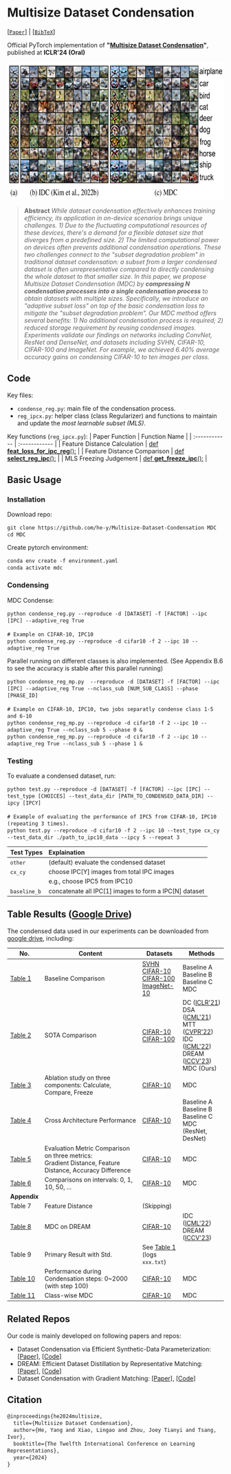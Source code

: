 # Multisize Dataset Condensation
[[`Paper`](https://arxiv.org/abs/2403.06075)] | [[`BibTeX`](#citation)]

Official PyTorch implementation of **"[Multisize Dataset Condensation](https://arxiv.org/abs/2403.06075)"**, published at **ICLR'24 (Oral)**

<img src="images/teaser.png" alt="Alt text" style="width: 640px; height: 320px; margin-right: 10px;">


> **Abstract** *While dataset condensation effectively enhances training efficiency, its application in on-device scenarios brings unique challenges. 1) Due to the fluctuating computational resources of these devices, there's a demand for a flexible dataset size that diverges from a predefined size. 2) The limited computational power on devices often prevents additional condensation operations. These two challenges connect to the "subset degradation problem" in traditional dataset condensation: a subset from a larger condensed dataset is often unrepresentative compared to directly condensing the whole dataset to that smaller size. In this paper, we propose Multisize Dataset Condensation (MDC) by **compressing N condensation processes into a single condensation process** to obtain datasets with multiple sizes. Specifically, we introduce an "adaptive subset loss" on top of the basic condensation loss to mitigate the "subset degradation problem". Our MDC method offers several benefits: 1) No additional condensation process is required; 2) reduced storage requirement by reusing condensed images. Experiments validate our findings on networks including ConvNet, ResNet and DenseNet, and datasets including SVHN,  CIFAR-10, CIFAR-100 and ImageNet. For example, we achieved 6.40% average accuracy gains on condensing CIFAR-10 to ten images per class.*

## Code
Key files:
- `condense_reg.py`: main file of the condensation process.
- `reg_ipcx.py`: helper class (class Regularizer) and functions to maintain and update the *most learnable subset (MLS)*.

Key functions (`reg_ipcx.py`):
| Paper Function | Function Name |
| :------------  | :------------ |
| Feature Distance Calculation | [def **feat_loss_for_ipc_reg**():](reg_ipcx.py#L37) |
| Feature Distance Comparison | [def **select_reg_ipc**():](reg_ipcx.py#L113) |
| MLS Freezing Judgement |  [def **get_freeze_ipc**():](reg_ipcx.py#L220) |

## Basic Usage

### Installation

Download repo:
```
git clone https://github.com/he-y/Multisize-Dataset-Condensation MDC
cd MDC
```

Create pytorch environment:
```
conda env create -f environment.yaml
conda activate mdc
```

### Condensing

MDC Condense:
```
python condense_reg.py --reproduce -d [DATASET] -f [FACTOR] --ipc [IPC] --adaptive_reg True

# Example on CIFAR-10, IPC10
python condense_reg.py --reproduce -d cifar10 -f 2 --ipc 10 --adaptive_reg True
```

Parallel running on different classes is also implemented. (See Appendix B.6 to see the accuracy is stable after this parallel running)
```
python condense_reg_mp.py  --reproduce -d [DATASET] -f [FACTOR] --ipc [IPC] --adaptive_reg True --nclass_sub [NUM_SUB_CLASS] --phase [PHASE_ID]

# Example on CIFAR-10, IPC10, two jobs separatly condense class 1-5 and 6-10 
python condense_reg_mp.py --reproduce -d cifar10 -f 2 --ipc 10 --adaptive_reg True --nclass_sub 5 --phase 0 &
python condense_reg_mp.py --reproduce -d cifar10 -f 2 --ipc 10 --adaptive_reg True --nclass_sub 5 --phase 1 &
```

### Testing
To evaluate a condensed dataset, run:
```
python test.py --reproduce -d [DATASET] -f [FACTOR] --ipc [IPC] --test_type [CHOICES] --test_data_dir [PATH_TO_CONDENSED_DATA_DIR] --ipcy [IPCY]

# Example of evaluating the performance of IPC5 from CIFAR-10, IPC10 (repeating 3 times).
python test.py --reproduce -d cifar10 -f 2 --ipc 10 --test_type cx_cy --test_data_dir ./path_to_ipc10_data --ipcy 5 --repeat 3
```

| Test Types | Explaination |
| :------------ | :------------  |
| `other` | (default) evaluate the condensed dataset |
| `cx_cy` | choose IPC[Y] images from total IPC images  |
|         | e.g., choose IPC5 from IPC10 |
| `baseline_b` | concatenate all IPC[1] images to form a IPC[N] dataset |



## Table Results ([Google Drive](https://drive.google.com/drive/folders/1MRHcZla6Kjapgx_UJWIc7wjL8c9CVmN6?usp=drive_link))


The condensed data used in our experiments can be downloaded from [google drive](https://drive.google.com/drive/folders/1MRHcZla6Kjapgx_UJWIc7wjL8c9CVmN6?usp=drive_link), including:

| No.                                                                                                 | Content                                                                                                     | Datasets                                                                                                                                                                                                                                                                                                                                                                                                                 | Methods                                                                                                                                                                                                                                                                              |
| --------------------------------------------------------------------------------------------------- | ----------------------------------------------------------------------------------------------------------- | ------------------------------------------------------------------------------------------------------------------------------------------------------------------------------------------------------------------------------------------------------------------------------------------------------------------------------------------------------------------------------------------------------------------------ | ------------------------------------------------------------------------------------------------------------------------------------------------------------------------------------------------------------------------------------------------------------------------------------ |
| [Table 1](https://drive.google.com/drive/folders/1omKfmanBmXsLPoMGEf4EcRBTDRZdYChX?usp=drive_link)  | Baseline Comparison                                                                                         | [SVHN](https://drive.google.com/drive/folders/12J3usv0GAjHfCW8nmfdvcf9qJCtoa9y8?usp=drive_link)<br>[CIFAR-10](https://drive.google.com/drive/folders/1z4YqMBGn1uHBtv-4xIxH65PqWliTc1Ys?usp=drive_link)<br>[CIFAR-100](https://drive.google.com/drive/folders/1W5DLQSCiq6tO0r7_HwJkEKAB0EB5kgox?usp=drive_link)<br>[ImageNet-10](https://drive.google.com/drive/folders/1Ifi1uy1cjySADiXE_1Jumv-29gWue8fE?usp=drive_link) | Baseline A<br>Baseline B<br>Baseline C<br>MDC                                                                                                                                                                                                                                        |
| [Table 2](https://drive.google.com/drive/folders/1_xUi9a6ERE4k31WDxlByJtKMrhQIV7TX?usp=drive_link)  | SOTA Comparison                                                                                             | [CIFAR-10](https://drive.google.com/drive/folders/1jMCgHNJ7t4deezF3B4J390FO2lyd4is0?usp=drive_link)<br>[CIFAR-100](https://drive.google.com/drive/folders/1IJSRHtNFJQdjtW_IKH9Qf6gTk8qt6S_T?usp=drive_link)                                                                                                                                                                                                                                                                                                     | DC ([ICLR'21](https://arxiv.org/abs/2006.05929))<br>DSA ([ICML'21](https://arxiv.org/abs/2102.08259))<br>MTT ([CVPR'22](https://arxiv.org/abs/2203.11932))<br>IDC ([ICML'22](https://arxiv.org/abs/2205.14959))<br>DREAM ([ICCV'23](https://arxiv.org/abs/2302.14416))<br>MDC (Ours) |
| [Table 3](https://drive.google.com/drive/folders/1kMcojv8h8nqRqyneEhJPVUWiuDzSpqDX?usp=drive_link)  | Ablation study on three components: Calculate, Compare, Freeze                                              | [CIFAR-10](https://drive.google.com/drive/folders/1kMcojv8h8nqRqyneEhJPVUWiuDzSpqDX?usp=drive_link)                                                                                                                                                                                                                                                                                                                      | MDC                                                                                                                                                                                                                                                                                  |
| [Table 4](https://drive.google.com/drive/folders/1QiwkY4sxj2fKVxQ0Rr2V1fBBeDz-LFv_?usp=drive_link)  | Cross Architecture Performance                                                                              | [CIFAR-10](https://drive.google.com/drive/folders/1QiwkY4sxj2fKVxQ0Rr2V1fBBeDz-LFv_?usp=drive_link)                                                                                                                                                                                                                                                                                                                      | Baseline A<br>Baseline B<br>Baseline C<br>MDC<br>(ResNet, DesNet)                                                                                                                                                                                                                    |
| [Table 5](https://drive.google.com/drive/folders/1zbERTetSHeM_9oABMeUDsq3qh4v02IpY?usp=drive_link)  | Evaluation Metric Comparison on three metrics: <br>Gradient Distance, Feature Distance, Accuracy Difference | [CIFAR-10](https://drive.google.com/drive/folders/1zbERTetSHeM_9oABMeUDsq3qh4v02IpY?usp=drive_link)                                                                                                                                                                                                                                                                                                                      | MDC                                                                                                                                                                                                                                                                                  |
| [Table 6](https://drive.google.com/drive/folders/1j7S6Lqpz3WKomHNT0ihqFCyV3IwxOG2i?usp=drive_link)  | Comparisons on intervals: 0, 1, 10, 50, ...                                                                 | [CIFAR-10](https://drive.google.com/drive/folders/1j7S6Lqpz3WKomHNT0ihqFCyV3IwxOG2i?usp=drive_link)                                                                                                                                                                                                                                                                                                                      | MDC                                                                                                                                                                                                                                                                                  |
| **Appendix**                                                                                        |                                                                                                             |                                                                                                                                                                                                                                                                                                                                                                                                                          |                                                                                                                                                                                                                                                                                      |
| Table 7                                                                                             | Feature Distance                                                                                            | (Skipping)                                                                                                                                                                                                                                                                                                                                                                                                               |                                                                                                                                                                                                                                                                                      |
| [Table 8](https://drive.google.com/drive/folders/117JtxBi79nDZhumlmg-3IfTsqlEW1nhD?usp=drive_link)  | MDC on DREAM                                                                                                | [CIFAR-10](https://drive.google.com/drive/folders/117JtxBi79nDZhumlmg-3IfTsqlEW1nhD?usp=drive_link)                                                                                                                                                                                                                                                                                                                      | IDC ([ICML'22](https://arxiv.org/abs/2205.14959))<br>DREAM ([ICCV'23](https://arxiv.org/abs/2302.14416))                                                                                                                                                                             |
| Table 9                                                                                             | Primary Result with Std.                                                                                    | See [Table 1](https://drive.google.com/drive/folders/1omKfmanBmXsLPoMGEf4EcRBTDRZdYChX?usp=drive_link)<br>(logs `xxx.txt`)                                                                                                                                                                                                                                                                                               |                                                                                                                                                                                                                                                                                      |
| [Table 10](https://drive.google.com/drive/folders/18z1vuEkLMzHb5KzU4szMZ7iA3k3nGMaF?usp=drive_link) | Performance during Condensation steps: 0~2000 (with step 100)                                               | [CIFAR-10](https://drive.google.com/drive/folders/18z1vuEkLMzHb5KzU4szMZ7iA3k3nGMaF?usp=drive_link)                                                                                                                                                                                                                                                                                                                      | MDC                                                                                                                                                                                                                                                                                  |
| [Table 11](https://drive.google.com/drive/folders/1SAei7qIWZESZ4yWN-LeETZrAI7hW2a6e?usp=drive_link) | Class-wise MDC                                                                                              | [CIFAR-10](https://drive.google.com/drive/folders/1SAei7qIWZESZ4yWN-LeETZrAI7hW2a6e?usp=drive_link)                                                                                                                                                                                                                                                                                                                      | MDC                                                                                                                                                                                                                                                                                  |

## Related Repos
Our code is mainly developed on following papers and repos:
- Dataset Condensation via Efficient Synthetic-Data Parameterization: [[Paper]](https://arxiv.org/abs/2205.14959), [[Code]](https://github.com/snu-mllab/Efficient-Dataset-Condensation)
- DREAM: Efficient Dataset Distillation by Representative Matching: [[Paper]](https://arxiv.org/abs/2302.14416), [[Code]](https://github.com/lyq312318224/DREAM?tab=readme-ov-file)
- Dataset Condensation with Gradient Matching: [[Paper]](https://openreview.net/pdf?id=mSAKhLYLSsl), [[Code]](https://github.com/VICO-UoE/DatasetCondensation)

## Citation
```
@inproceedings{he2024multisize,
  title={Multisize Dataset Condensation},
  author={He, Yang and Xiao, Lingao and Zhou, Joey Tianyi and Tsang, Ivor},
  booktitle={The Twelfth International Conference on Learning Representations},
  year={2024}
}
```
